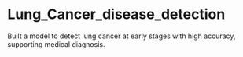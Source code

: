 # Lung_Cancer_disease_detection
Built a model to detect lung cancer at early stages with high accuracy, supporting medical diagnosis.
